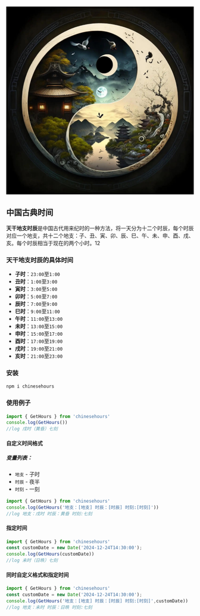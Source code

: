 ![](s.png)

## 中国古典时间

**天干地支时辰**‌是中国古代用来纪时的一种方法，将一天分为十二个时辰，每个时辰对应一个地支，共十二个地支：子、丑、寅、卯、辰、巳、午、未、申、酉、戌、亥。每个时辰相当于现在的两个小时。‌12

### 天干地支时辰的具体时间

- ‌**子时**‌：`23:00`至`1:00`
- ‌**丑时**‌：`1:00`至`3:00`
- ‌**寅时**‌：`3:00`至`5:00`
- ‌**卯时**‌：`5:00`至`7:00`
- ‌**辰时**‌：`7:00`至`9:00`
- ‌**巳时**‌：`9:00`至`11:00`
- ‌**午时**‌：`11:00`至`13:00`
- ‌**未时**‌：`13:00`至`15:00`
- ‌**申时**‌：`15:00`至`17:00`
- ‌**酉时**‌：`17:00`至`19:00`
- ‌**戌时**‌：`19:00`至`21:00`
- ‌**亥时**‌：`21:00`至`23:00`

### 安装

```bash
npm i chinesehours 
```



### 使用例子

```javascript
import { GetHours } from 'chinesehours' 
console.log(GetHours())
//log 戌时（黄昏）七刻

```

#### 自定义时间格式

##### 变量列表：

- `地支`  - 子时
- `时辰`  - 夜半
- `时刻` - 一刻

```javascript
import { GetHours } from 'chinesehours' 
console.log(GetHours('地支：[地支] 时辰：[时辰] 时刻:[时刻]'))
//log 地支：戌时 时辰：黄昏 时刻:七刻

```

#### 指定时间

```javascript
import { GetHours } from 'chinesehours' 
const customDate = new Date('2024-12-24T14:30:00');
console.log(GetHours(customDate))
//log 未时（日昳）七刻
```

#### 同时自定义格式和指定时间

```javascript
import { GetHours } from 'chinesehours' 
const customDate = new Date('2024-12-24T14:30:00');
console.log(GetHours('地支：[地支] 时辰：[时辰] 时刻:[时刻]',customDate))
//log 地支：未时 时辰：日昳 时刻:七刻
```

